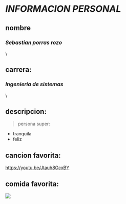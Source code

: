 # *INFORMACION PERSONAL*
## **nombre**
### *Sebastian porras rozo*
\\
## **carrera:**
### *Ingenieria de sistemas*
\\
## **descripcion:**
> persona super: 
* tranquila
* feliz

## **cancion favorita:**
<https://youtu.be/Jtauh8GcxBY>
## **comida favorita:**
![](https://upload.wikimedia.org/wikipedia/commons/thumb/7/73/001_Tacos_de_carnitas%2C_carne_asada_y_al_pastor.jpg/640px-001_Tacos_de_carnitas%2C_carne_asada_y_al_pastor.jpg)
